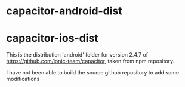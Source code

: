 # capacitor-android-dist
# capacitor-ios-dist

This is the distribution 'android' folder for version 2.4.7 of https://github.com/ionic-team/capacitor, taken from npm repository.

I have not been able to build the source github repository to add some modifications

